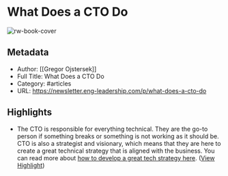 # What Does a CTO Do

![rw-book-cover](https://substackcdn.com/image/fetch/f_auto,q_auto:good,fl_progressive:steep/https%3A%2F%2Fsubstack-post-media.s3.amazonaws.com%2Fpublic%2Fimages%2F66677d27-bb99-44b5-bcf9-cf26c6e67691_800x500.jpeg)

## Metadata
- Author: [[Gregor Ojstersek]]
- Full Title: What Does a CTO Do
- Category: #articles
- URL: https://newsletter.eng-leadership.com/p/what-does-a-cto-do

## Highlights
- The CTO is responsible for everything technical. They are the go-to person if something breaks or something is not working as it should be. CTO is also a strategist and visionary, which means that they are here to create a great technical strategy that is aligned with the business. You can read more about [how to develop a great tech strategy here](https://newsletter.eng-leadership.com/p/how-to-develop-a-great-tech-strategy). ([View Highlight](https://read.readwise.io/read/01hfqffvdht9md418hb35htzw2))
